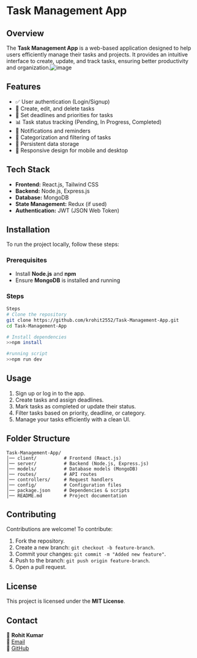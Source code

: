# Task Management App

## Overview
The **Task Management App** is a web-based application designed to help users efficiently manage their tasks and projects. It provides an intuitive interface to create, update, and track tasks, ensuring better productivity and organization.![image](https://github.com/user-attachments/assets/a7f58fd3-2b5b-46f2-9d1d-f32ac4b8bb7d)


## Features
- ✅ User authentication (Login/Signup)
- 📌 Create, edit, and delete tasks
- 📆 Set deadlines and priorities for tasks
- 📊 Task status tracking (Pending, In Progress, Completed)
- 🔔 Notifications and reminders
- 📁 Categorization and filtering of tasks
- 💾 Persistent data storage
- 📱 Responsive design for mobile and desktop

## Tech Stack
- **Frontend:** React.js, Tailwind CSS
- **Backend:** Node.js, Express.js
- **Database:** MongoDB
- **State Management:** Redux (if used)
- **Authentication:** JWT (JSON Web Token)

## Installation
To run the project locally, follow these steps:

### Prerequisites
- Install **Node.js** and **npm**
- Ensure **MongoDB** is installed and running

### Steps
```sh
Steps
# Clone the repository
git clone https://github.com/krohit2552/Task-Management-App.git
cd Task-Management-App

# Install dependencies
>>npm install

#running script
>>npm run dev
```

## Usage
1. Sign up or log in to the app.
2. Create tasks and assign deadlines.
3. Mark tasks as completed or update their status.
4. Filter tasks based on priority, deadline, or category.
5. Manage your tasks efficiently with a clean UI.

## Folder Structure
```
Task-Management-App/
│── client/          # Frontend (React.js)
│── server/          # Backend (Node.js, Express.js)
│── models/          # Database models (MongoDB)
│── routes/          # API routes
│── controllers/     # Request handlers
│── config/          # Configuration files
│── package.json     # Dependencies & scripts
│── README.md        # Project documentation
```

## Contributing
Contributions are welcome! To contribute:
1. Fork the repository.
2. Create a new branch: `git checkout -b feature-branch`.
3. Commit your changes: `git commit -m "Added new feature"`.
4. Push to the branch: `git push origin feature-branch`.
5. Open a pull request.

## License
This project is licensed under the **MIT License**.

## Contact
👤 **Rohit Kumar**  
📧 [Email](mailto:kumarrohit2551997@gmail.com)  
🔗 [GitHub](https://github.com/krohit2552)  

